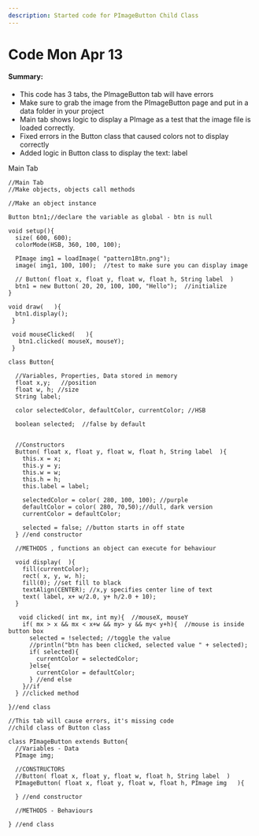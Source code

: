 ```yaml
---
description: Started code for PImageButton Child Class
---
```


# Code Mon Apr 13

#### Summary:             

* This code has 3 tabs, the PImageButton tab will have errors
* Make sure to grab the image from the PImageButton page and put in a data folder in your    project
* Main tab shows logic to display a PImage as a test that the image file is loaded correctly.
* Fixed errors in the Button class that caused colors not to display correctly
* Added logic in Button class to display the text: label

Main Tab 

```text
//Main Tab
//Make objects, objects call methods

//Make an object instance

Button btn1;//declare the variable as global - btn is null

void setup(){
  size( 600, 600);
  colorMode(HSB, 360, 100, 100);
  
  PImage img1 = loadImage( "pattern1Btn.png");
  image( img1, 100, 100);  //test to make sure you can display image
  
  // Button( float x, float y, float w, float h, String label  )
  btn1 = new Button( 20, 20, 100, 100, "Hello");  //initialize
}

void draw(   ){
  btn1.display();
 }
 
 void mouseClicked(   ){
   btn1.clicked( mouseX, mouseY);
 }
```

```text
class Button{
  
  //Variables, Properties, Data stored in memory
  float x,y;   //position
  float w, h; //size
  String label;
  
  color selectedColor, defaultColor, currentColor; //HSB
  
  boolean selected;  //false by default
  
  
  //Constructors
  Button( float x, float y, float w, float h, String label  ){
    this.x = x;
    this.y = y;
    this.w = w;
    this.h = h;
    this.label = label;
    
    selectedColor = color( 280, 100, 100); //purple
    defaultColor = color( 280, 70,50);//dull, dark version
    currentColor = defaultColor;
    
    selected = false; //button starts in off state
  } //end constructor
  
  //METHODS , functions an object can execute for behaviour
  
  void display(  ){
    fill(currentColor);
    rect( x, y, w, h); 
    fill(0); //set fill to black
    textAlign(CENTER); //x,y specifies center line of text
    text( label, x+ w/2.0, y+ h/2.0 + 10);
  }
  
   void clicked( int mx, int my){  //mouseX, mouseY
    if( mx > x && mx < x+w && my> y && my< y+h){  //mouse is inside button box
      selected = !selected; //toggle the value 
      //println("btn has been clicked, selected value " + selected);
      if( selected){
        currentColor = selectedColor;
      }else{
        currentColor = defaultColor;
      } //end else
    }//if 
  } //clicked method
    
}//end class
```

```text
//This tab will cause errors, it's missing code
//child class of Button class

class PImageButton extends Button{
  //Variables - Data
  PImage img;
  
  //CONSTRUCTORS
  //Button( float x, float y, float w, float h, String label  )
  PImageButton( float x, float y, float w, float h, PImage img   ){
    
  } //end constructor
  
  //METHODS - Behaviours
  
} //end class
```

